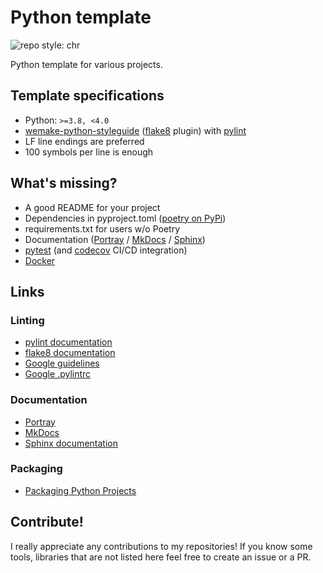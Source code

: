 # Python template
![repo style: chr](https://img.shields.io/badge/repo%20style-chr-blueviolet?logo=github&style=flat-square)

Python template for various projects.

## Template specifications
 * Python: `>=3.8, <4.0`
 * [wemake-python-styleguide](https://pypi.org/project/wemake-python-styleguide/) ([flake8](https://pypi.org/project/flake8/) plugin) with [pylint](https://pypi.org/project/pylint/)
 * LF line endings are preferred
 * 100 symbols per line is enough

## What's missing?
 * A good README for your project
 * Dependencies in pyproject.toml ([poetry on PyPi](https://pypi.org/project/poetry/))
 * requirements.txt for users w/o Poetry
 * Documentation ([Portray](https://pypi.org/project/portray/) / [MkDocs](https://pypi.org/project/mkdocs/) / [Sphinx](https://pypi.org/project/Sphinx/))
 * [pytest](https://pypi.org/project/pytest/) (and [codecov](https://pypi.org/project/codecov/) CI/CD integration)
 * [Docker](https://docker.com)

## Links
### Linting
 * [pylint documentation](https://pylint.pycqa.org/en/latest/index.html)
 * [flake8 documentation](https://flake8.pycqa.org/en/latest/index.html)
 * [Google guidelines](https://google.github.io/styleguide/pyguide.html)
 * [Google .pylintrc](https://google.github.io/styleguide/pylintrc)
### Documentation
 * [Portray](https://timothycrosley.github.io/portray/)
 * [MkDocs](https://www.mkdocs.org/)
 * [Sphinx documentation](https://www.sphinx-doc.org/en/master/index.html)
### Packaging
 * [Packaging Python Projects](https://packaging.python.org/en/latest/tutorials/packaging-projects/)

## Contribute!
I really appreciate any contributions to my repositories! If you know some tools, libraries that are not listed here feel free to create an issue or a PR.
